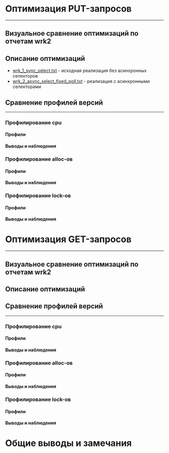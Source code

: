 # Оптимизация PUT-запросов

------------------------------------------------------------

## Визуальное сравнение оптимизаций по отчетам wrk2

## Описание оптимизаций

* [wrk_1_sync_select.txt](put_results/wrk/wrk_1_sync_select.txt) - исходная реализация без асинхронных селекторов
* [wrk_2_async_select_fixed_poll.txt](put_results/wrk/wrk_2_async_select_fixed_poll.txt) - реализация с асинхронными
  селекторами

## Сравнение профилей версий

------------------------------------------------------------

### Профилирование cpu

#### Профили

#### Выводы и наблюдения

### Профилирование alloc-ов

#### Профили

#### Выводы и наблюдения

### Профилирование lock-ов

#### Профили

#### Выводы и наблюдения

# Оптимизация GET-запросов

------------------------------------------------------------

## Визуальное сравнение оптимизаций по отчетам wrk2

## Описание оптимизаций

## Сравнение профилей версий

------------------------------------------------------------

### Профилирование cpu

#### Профили

#### Выводы и наблюдения

### Профилирование alloc-ов

#### Профили

#### Выводы и наблюдения

### Профилирование lock-ов

#### Профили

#### Выводы и наблюдения

# Общие выводы и замечания

